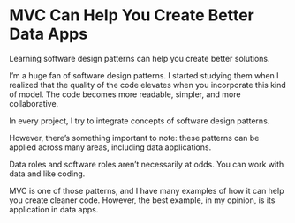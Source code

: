 # MVC Can Help You Create Better Data Apps
Learning software design patterns can help you create better solutions.

I’m a huge fan of software design patterns. I started studying them when I realized that the quality of the code elevates when you incorporate this kind of model. The code becomes more readable, simpler, and more collaborative.

In every project, I try to integrate concepts of software design patterns. 

However, there’s something important to note: these patterns can be applied across many areas, including data applications.

Data roles and software roles aren’t necessarily at odds. You can work with data and like coding.

MVC is one of those patterns, and I have many examples of how it can help you create cleaner code. However, the best example, in my opinion, is its application in data apps.


